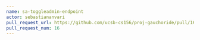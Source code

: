 ```yaml
---
name: sa-toggleadmin-endpoint
actor: sebastiananvari
pull_request_url: https://github.com/ucsb-cs156/proj-gauchoride/pull/16
pull_request_num: 16
---
```

